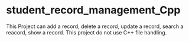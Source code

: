 # student_record_management_Cpp
This Project can add a record, delete a record, update a record, search a reacord, show a record.
This project do not use C++ file handling.
